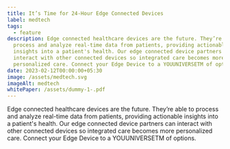 ```yaml
---
title: It’s Time for 24-Hour Edge Connected Devices
label: medtech
tags:
  - feature
description: Edge connected healthcare devices are the future. They’re able to
  process and analyze real-time data from patients, providing actionable
  insights into a patient's health. Our edge connected device partners can
  interact with other connected devices so integrated care becomes more
  personalized care. Connect your Edge Device to a YOUUNIVERSETM of options.
date: 2023-02-12T00:00:00+05:30
image: /assets/medtech.svg
imageAlt: medtech
whitePaper: /assets/dummy-1-.pdf
---
```

Edge connected healthcare devices are the future. They’re able to process and analyze real-time data from patients, providing actionable insights into a patient's health. Our edge connected device partners can interact with other connected devices so integrated care becomes more personalized care. Connect your Edge Device to a YOUUNIVERSETM of options.